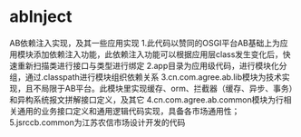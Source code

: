 # abInject
AB依赖注入实现，及其一些应用实现
1.此代码以赞同的OSGI平台AB基础上为应用模块添加依赖注入功能，此依赖注入功能可以根据应用层class发生变化后，快速重新扫描类进行接口与类型进行绑定
2.app目录为应用级代码，进行模块化分组，通过.classpath进行模块组织依赖关系
3.cn.com.agree.ab.lib模块为技术实现，且不局限于AB平台。此模块里实现缓存、orm、拦截器（缓存、异步、事务）和异构系统报文拼解接口定义，及其它
4.cn.com.agree.ab.common模块为行相关通用的业务接口定义和通用逻辑代码实现，具备各市场通用性；
5.jsrccb.common为江苏农信市场设计开发的代码
